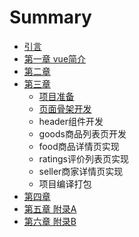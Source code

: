 # Summary

* [引言](README.md)
* [第一章 vue简介](chapter1.md)
* [第二章](di-er-zhang.md)
* [第三章](di-san-zhang.md)
  * [项目准备](di-san-zhang/xiang-mu-zhun-bei.md)
  * [页面骨架开发](di-san-zhang/ye-mian-gu-jia-kai-fa.md)
  * header组件开发
  * goods商品列表页开发
  * food商品详情页实现
  * ratings评价列表页实现
  * seller商家详情页实现
  * 项目编译打包
* [第四章](di-si-zhang.md)
* [第五章 附录A](di-wu-zhang-fu-lu-a.md)
* [第六章 附录B](di-liu-zhang-fu-lu-b.md)

